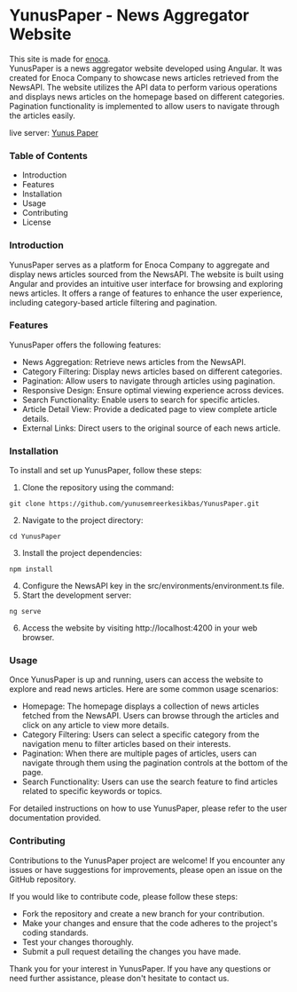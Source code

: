 # YunusPaper - News Aggregator Website

This site is made for [enoca](https://www.enoca.com/).</br>
YunusPaper is a news aggregator website developed using Angular. It was created for Enoca Company to showcase news articles retrieved from the NewsAPI. The website utilizes the API data to perform various operations and displays news articles on the homepage based on different categories. Pagination functionality is implemented to allow users to navigate through the articles easily.

live server: [Yunus Paper](https://enocachallenge.vercel.app/)

### Table of Contents

- Introduction
- Features
- Installation
- Usage
- Contributing
- License

### Introduction

YunusPaper serves as a platform for Enoca Company to aggregate and display news articles sourced from the NewsAPI. The website is built using Angular and provides an intuitive user interface for browsing and exploring news articles. It offers a range of features to enhance the user experience, including category-based article filtering and pagination.

### Features

YunusPaper offers the following features:

- News Aggregation: Retrieve news articles from the NewsAPI.
- Category Filtering: Display news articles based on different categories.
- Pagination: Allow users to navigate through articles using pagination.
- Responsive Design: Ensure optimal viewing experience across devices.
- Search Functionality: Enable users to search for specific articles.
- Article Detail View: Provide a dedicated page to view complete article details.
- External Links: Direct users to the original source of each news article.

### Installation
To install and set up YunusPaper, follow these steps:
1. Clone the repository using the command:  
```
git clone https://github.com/yunusemreerkesikbas/YunusPaper.git
```

2. Navigate to the project directory:
```
cd YunusPaper
```
3. Install the project dependencies:
```
npm install
```
4. Configure the NewsAPI key in the src/environments/environment.ts file.
5. Start the development server:
```
ng serve
```
6. Access the website by visiting http://localhost:4200 in your web browser.

### Usage

Once YunusPaper is up and running, users can access the website to explore and read news articles. Here are some common usage scenarios:

- Homepage: The homepage displays a collection of news articles fetched from the NewsAPI. Users can browse through the articles and click on any article to view more details.
- Category Filtering: Users can select a specific category from the navigation menu to filter articles based on their interests.
- Pagination: When there are multiple pages of articles, users can navigate through them using the pagination controls at the bottom of the page.
- Search Functionality: Users can use the search feature to find articles related to specific keywords or topics.

For detailed instructions on how to use YunusPaper, please refer to the user documentation provided.

### Contributing

Contributions to the YunusPaper project are welcome! If you encounter any issues or have suggestions for improvements, please open an issue on the GitHub repository.

If you would like to contribute code, please follow these steps:

- Fork the repository and create a new branch for your contribution.
- Make your changes and ensure that the code adheres to the project's coding standards.
- Test your changes thoroughly.
- Submit a pull request detailing the changes you have made.

Thank you for your interest in YunusPaper. If you have any questions or need further assistance, please don't hesitate to contact us.
